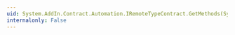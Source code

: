 ```yaml
---
uid: System.AddIn.Contract.Automation.IRemoteTypeContract.GetMethods(System.Reflection.BindingFlags)
internalonly: False
---
```


